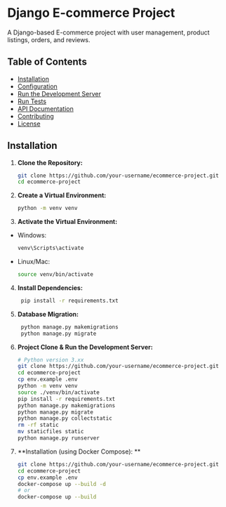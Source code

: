 # Django E-commerce Project

A Django-based E-commerce project with user management, product listings, orders, and reviews.

## Table of Contents

- [Installation](#installation)
- [Configuration](#configuration)
- [Run the Development Server](#run-the-development-server)
- [Run Tests](#run-tests)
- [API Documentation](#api-documentation)
- [Contributing](#contributing)
- [License](#license)

## Installation

1. **Clone the Repository:**

   ```bash
   git clone https://github.com/your-username/ecommerce-project.git
   cd ecommerce-project
   ```
   
2. **Create a Virtual Environment:**

   ```bash
   python -m venv venv
   ```
   
3. **Activate the Virtual Environment:**

  - Windows:
      ```bash
      venv\Scripts\activate
      ```
    
  - Linux/Mac:
      ```bash
      source venv/bin/activate
      ```

4. **Install Dependencies:**

   ```bash
    pip install -r requirements.txt
   ```
   
5. **Database Migration:**

   ```bash
    python manage.py makemigrations
    python manage.py migrate
   ```

6. **Project Clone & Run the Development Server:**
     ```bash
    # Python version 3.xx
   git clone https://github.com/your-username/ecommerce-project.git
   cd ecommerce-project
    cp env.example .env
    python -m venv venv
    source ./venv/bin/activate
    pip install -r requirements.txt
    python manage.py makemigrations
    python manage.py migrate
    python manage.py collectstatic
    rm -rf static
    mv staticfiles static
    python manage.py runserver
    ```

6. **Installation (using Docker Compose): **
     ```bash
    git clone https://github.com/your-username/ecommerce-project.git
    cd ecommerce-project
    cp env.example .env
    docker-compose up --build -d
    # or
    docker-compose up --build
    ```